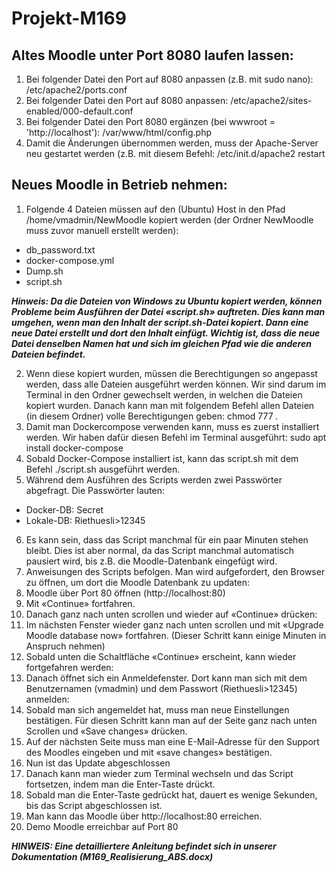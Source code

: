 # Projekt-M169
## Altes Moodle unter Port 8080 laufen lassen:
1. Bei folgender Datei den Port auf 8080 anpassen (z.B. mit sudo nano): /etc/apache2/ports.conf
2. Bei folgender Datei den Port auf 8080 anpassen: /etc/apache2/sites-enabled/000-default.conf
3. Bei folgender Datei den Port 8080 ergänzen (bei wwwroot = 'http://localhost'): /var/www/html/config.php
4. Damit die Änderungen übernommen werden, muss der Apache-Server neu gestartet werden (z.B. mit diesem Befehl: /etc/init.d/apache2 restart

## Neues Moodle in Betrieb nehmen:
1.	Folgende 4 Dateien müssen auf den (Ubuntu) Host in den Pfad /home/vmadmin/NewMoodle kopiert werden (der Ordner NewMoodle muss zuvor manuell erstellt werden):
- db_password.txt
- docker-compose.yml
- Dump.sh
- script.sh

***Hinweis: Da die Dateien von Windows zu Ubuntu kopiert werden, können Probleme beim Ausführen der Datei «script.sh» auftreten. Dies kann man umgehen, wenn man den Inhalt der script.sh-Datei kopiert. Dann eine neue Datei erstellt und dort den Inhalt einfügt. Wichtig ist, dass die neue Datei denselben Namen hat und sich im gleichen Pfad wie die anderen Dateien befindet.***

2.	Wenn diese kopiert wurden, müssen die Berechtigungen so angepasst werden, dass alle Dateien ausgeführt werden können. Wir sind darum im Terminal in den Ordner gewechselt werden, in welchen die Dateien kopiert wurden. Danach kann man mit folgendem Befehl allen Dateien (in diesem Ordner) volle Berechtigungen geben: chmod 777 *.* 
3.	Damit man Dockercompose verwenden kann, muss es zuerst installiert werden. Wir haben dafür diesen Befehl im Terminal ausgeführt: sudo apt install docker-compose
4.	Sobald Docker-Compose installiert ist, kann das script.sh mit dem Befehl ./script.sh ausgeführt werden.
5.	Während dem Ausführen des Scripts werden zwei Passwörter abgefragt. Die Passwörter lauten:
- Docker-DB: Secret
- Lokale-DB: Riethuesli>12345
6.	Es kann sein, dass das Script manchmal für ein paar Minuten stehen bleibt. Dies ist aber normal, da das Script manchmal automatisch pausiert wird, bis z.B. die Moodle-Datenbank eingefügt wird.
7.	Anweisungen des Scripts befolgen. Man wird aufgefordert, den Browser zu öffnen, um dort die Moodle Datenbank zu updaten:
8.	Moodle über Port 80 öffnen (http://localhost:80)
9.	Mit «Continue» fortfahren.
10.	Danach ganz nach unten scrollen und wieder auf «Continue» drücken:
11.	Im nächsten Fenster wieder ganz nach unten scrollen und mit «Upgrade Moodle database now» fortfahren. (Dieser Schritt kann einige Minuten in Anspruch nehmen)
12.	Sobald unten die Schaltfläche «Continue» erscheint, kann wieder fortgefahren werden:
13.	Danach öffnet sich ein Anmeldefenster. Dort kann man sich mit dem Benutzernamen (vmadmin) und dem Passwort (Riethuesli>12345) anmelden:
14.	Sobald man sich angemeldet hat, muss man neue Einstellungen bestätigen. Für diesen Schritt kann man auf der Seite ganz nach unten Scrollen und «Save changes» drücken.
15.	Auf der nächsten Seite muss man eine E-Mail-Adresse für den Support des Moodles eingeben und mit «save changes» bestätigen. 
16.	Nun ist das Update abgeschlossen
17.	Danach kann man wieder zum Terminal wechseln und das Script fortsetzen, indem man die Enter-Taste drückt. 
18.	Sobald man die Enter-Taste gedrückt hat, dauert es wenige Sekunden, bis das Script abgeschlossen ist. 
19.	Man kann das Moodle über http://localhost:80 erreichen.
20.	Demo Moodle erreichbar auf Port 80

***HINWEIS: Eine detailliertere Anleitung befindet sich in unserer Dokumentation (M169_Realisierung_ABS.docx)***

